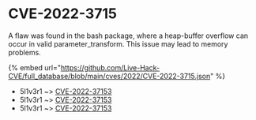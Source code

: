 # CVE-2022-3715

A flaw was found in the bash package, where a heap-buffer overflow can occur in valid parameter_transform. This issue may lead to memory problems.

{% embed url="https://github.com/Live-Hack-CVE/full_database/blob/main/cves/2022/CVE-2022-3715.json" %}


* 5l1v3r1 ~> [CVE-2022-37153](https://www.alice-snow.ru/2022/database/cve-2022-3715/cve-2022-37153-5l1v3r1)
* 5l1v3r1 ~> [CVE-2022-37153](https://www.alice-snow.ru/2022/database/cve-2022-3715/cve-2022-37153-5l1v3r1)
* 5l1v3r1 ~> [CVE-2022-37153](https://www.alice-snow.ru/2022/database/cve-2022-3715/cve-2022-37153-5l1v3r1)